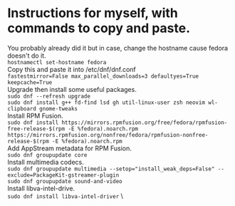 # Instructions for myself, with commands to copy and paste.

You probably already did it but in case, change the hostname cause fedora doesn't do it.\
`hostnamectl set-hostname fedora` \
Copy this and paste it into /etc/dnf/dnf.conf \
`fastestmirror=False
max_parallel_downloads=3
defaultyes=True
keepcache=True` \
Upgrade then install some useful packages. \
`sudo dnf --refresh upgrade` \
`sudo dnf install g++ fd-find lsd gh util-linux-user zsh neovim wl-clipboard gnome-tweaks` \
Install RPM Fusion. \
`sudo dnf install https://mirrors.rpmfusion.org/free/fedora/rpmfusion-free-release-$(rpm -E %fedora).noarch.rpm https://mirrors.rpmfusion.org/nonfree/fedora/rpmfusion-nonfree-release-$(rpm -E %fedora).noarch.rpm` \
Add AppStream metadata for RPM Fusion. \
`sudo dnf groupupdate core` \
Install multimedia codecs. \
`sudo dnf groupupdate multimedia --setop="install_weak_deps=False" --exclude=PackageKit-gstreamer-plugin` \
`sudo dnf groupupdate sound-and-video` \
Install libva-intel-drive. \
`sudo dnf install libva-intel-driver` \

